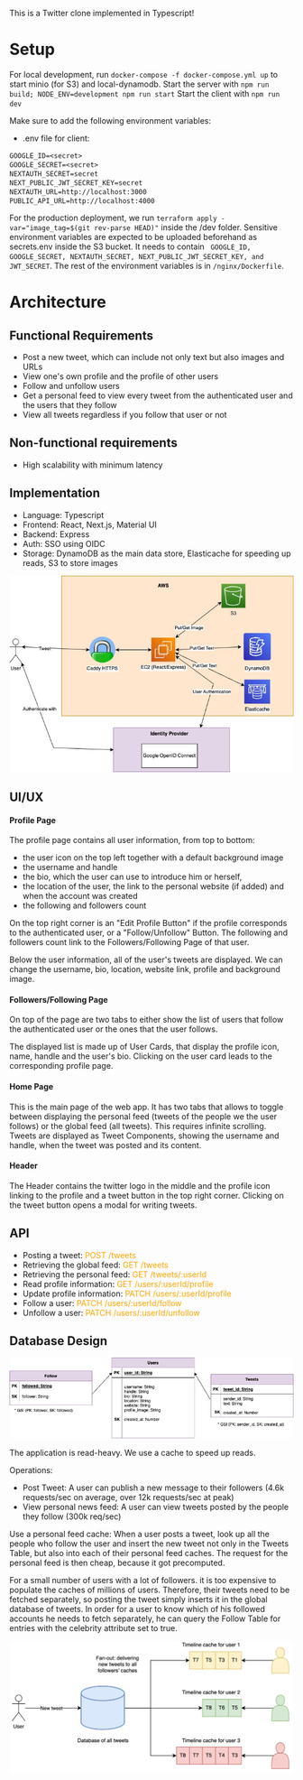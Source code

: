 This is a Twitter clone implemented in Typescript!

# Setup

For local development, run `docker-compose -f docker-compose.yml up` to start minio (for S3) and local-dynamodb.
Start the server with `npm run build; NODE_ENV=development npm run start`
Start the client with `npm run dev`

Make sure to add the following environment variables:

- .env file for client:

```
GOOGLE_ID=<secret>
GOOGLE_SECRET=<secret>
NEXTAUTH_SECRET=secret
NEXT_PUBLIC_JWT_SECRET_KEY=secret
NEXTAUTH_URL=http://localhost:3000
PUBLIC_API_URL=http://localhost:4000
```

For the production deployment, we run `terraform apply -var="image_tag=$(git rev-parse HEAD)"` inside the /dev folder. Sensitive environment variables are expected to be uploaded beforehand as secrets.env inside the S3 bucket. It needs to contain
` GOOGLE_ID, GOOGLE_SECRET, NEXTAUTH_SECRET, NEXT_PUBLIC_JWT_SECRET_KEY, and JWT_SECRET`. The rest of the environment variables is in `/nginx/Dockerfile`.

# Architecture

## Functional Requirements

- Post a new tweet, which can include not only text but also images and URLs
- View one's own profile and the profile of other users
- Follow and unfollow users
- Get a personal feed to view every tweet from the authenticated user and the users that they follow
- View all tweets regardless if you follow that user or not

## Non-functional requirements

- High scalability with minimum latency

## Implementation

- Language: Typescript
- Frontend: React, Next.js, Material UI
- Backend: Express
- Auth: SSO using OIDC
- Storage: DynamoDB as the main data store, Elasticache for speeding up reads, S3 to store images

![Architecture](architecture.jpg)

## UI/UX

#### Profile Page

The profile page contains all user information, from top to bottom:

- the user icon on the top left together with a default background image
- the username and handle
- the bio, which the user can use to introduce him or herself,
- the location of the user, the link to the personal website (if added) and when the account was created
- the following and followers count

On the top right corner is an "Edit Profile Button" if the profile corresponds to the authenticated user, or a "Follow/Unfollow" Button. The following and followers count link to the Followers/Following Page of that user.

Below the user information, all of the user's tweets are displayed. We can change the username, bio, location, website link, profile and background image.

#### Followers/Following Page

On top of the page are two tabs to either show the list of users that follow the authenticated user or the ones that the user follows.

The displayed list is made up of User Cards, that display the profile icon, name, handle and the user's bio. Clicking on the user card leads to the corresponding profile page.

#### Home Page

This is the main page of the web app. It has two tabs that allows to toggle between displaying the personal feed (tweets of the people we the user follows) or the global feed (all tweets). This requires infinite scrolling. Tweets are displayed as Tweet Components, showing the username and handle, when the tweet was posted and its content.

#### Header

The Header contains the twitter logo in the middle and the profile icon linking to the profile and a tweet button in the top right corner. Clicking on the tweet button opens a modal for writing tweets.

## API

- Posting a tweet: <span style="color:orange">POST /tweets</span>
- Retrieving the global feed: <span style="color:orange">GET /tweets</span>
- Retrieving the personal feed: <span style="color:orange">GET /tweets/:userId</span>
- Read profile information: <span style="color:orange">GET /users/:userId/profile</span>
- Update profile information: <span style="color:orange">PATCH /users/:userId/profile</span>
- Follow a user: <span style="color:orange">PATCH /users/:userId/follow</span>
- Unfollow a user: <span style="color:orange">PATCH /users/:userId/unfollow</span>

## Database Design

![Schema](database-schema.jpg)

The application is read-heavy. We use a cache to speed up reads.

Operations:

- Post Tweet: A user can publish a new message to their followers (4.6k requests/sec on average, over 12k requests/sec at peak)
- View personal news feed: A user can view tweets posted by the people they follow (300k req/sec)

Use a personal feed cache: When a user posts a tweet, look up all the people who follow the user and insert the new tweet not only in the Tweets Table, but also into each of their personal feed caches. The request for the personal feed is then cheap, because it got precomputed.

For a small number of users with a lot of followers. it is too expensive to populate the caches of millions of users. Therefore, their tweets need to be fetched separately, so posting the tweet simply inserts it in the global database of tweets. In order for a user to know which of his followed accounts he needs to fetch separately, he can query the Follow Table for entries with the celebrity attribute set to true.

![Caches](caches.png)
